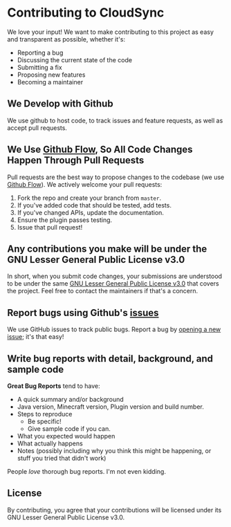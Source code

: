# Contributing to CloudSync
We love your input! We want to make contributing to this project as easy and transparent as possible, whether it's:

- Reporting a bug
- Discussing the current state of the code
- Submitting a fix
- Proposing new features
- Becoming a maintainer

## We Develop with Github
We use github to host code, to track issues and feature requests, as well as accept pull requests.

## We Use [Github Flow](https://guides.github.com/introduction/flow/index.html), So All Code Changes Happen Through Pull Requests
Pull requests are the best way to propose changes to the codebase (we use [Github Flow](https://guides.github.com/introduction/flow/index.html)). We actively welcome your pull requests:

1. Fork the repo and create your branch from `master`.
2. If you've added code that should be tested, add tests.
3. If you've changed APIs, update the documentation.
4. Ensure the plugin passes testing.
5. Issue that pull request!

## Any contributions you make will be under the GNU Lesser General Public License v3.0
In short, when you submit code changes, your submissions are understood to be under the same [GNU Lesser General Public License v3.0](https://www.gnu.org/licenses/lgpl-3.0.en.html) that covers the project. Feel free to contact the maintainers if that's a concern.

## Report bugs using Github's [issues](https://github.com/RockinChaos/CloudSync/issues)
We use GitHub issues to track public bugs. Report a bug by [opening a new issue](https://github.com/RockinChaos/ItemJoin/issues/new/choose); it's that easy!

## Write bug reports with detail, background, and sample code

**Great Bug Reports** tend to have:

- A quick summary and/or background
- Java version, Minecraft version, Plugin version and build number.
- Steps to reproduce
  - Be specific!
  - Give sample code if you can.
- What you expected would happen
- What actually happens
- Notes (possibly including why you think this might be happening, or stuff you tried that didn't work)

People *love* thorough bug reports. I'm not even kidding.

## License
By contributing, you agree that your contributions will be licensed under its GNU Lesser General Public License v3.0.